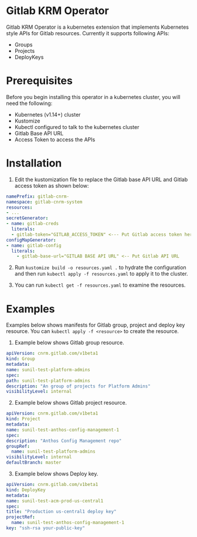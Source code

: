 # Gitlab KRM Operator

  Gitlab KRM Operator is a kubernetes extension that implements Kubernetes style APIs for Gitlab resources.
  Currently it supports following APIs:

  - Groups
  - Projects
  - DeployKeys

# Prerequisites

  Before you begin installing this operator in a kubernetes cluster, you will need the following:

  - Kubernetes (v1.14+) cluster
  - Kustomize
  - Kubectl configured to talk to the kubernetes cluster
  - Gitlab Base API URL
  - Access Token to access the APIs

# Installation

  1. Edit the kustomization file to replace the Gitlab base API URL and Gitlab access token as shown below:

  ```yaml
namePrefix: gitlab-cnrm-
namespace: gitlab-cnrm-system
resources:
  - ...
secretGenerator:
  - name: gitlab-creds
    literals:
    - gitlab-token="GITLAB_ACCESS_TOKEN" <--- Put Gitlab access token here
configMapGenerator:
  - name: gitlab-config
    literals:
      - gitlab-base-url="GITLAB BASE API URL" <-- Put Gitlab API URL
  ```

  2. Run `kustomize build -o resources.yaml .` to hydrate the configuration and then run `kubectl apply -f resources.yaml` to apply it to the cluster.

  3. You can run `kubectl get -f resources.yaml`  to examine the resources.

  # Examples

  Examples below shows manifests for Gitlab group, project and deploy key resource. You can `kubectl apply -f <resource>` to create the resource.

  1. Example below shows Gitlab group resource.
  
  ```yaml
apiVersion: cnrm.gitlab.com/v1beta1
kind: Group
metadata:
  name: sunil-test-platform-admins
spec:
  path: sunil-test-platform-admins
  description: "An group of projects for Platform Admins"
  visibilityLevel: internal

  ```

  2. Example below shows Gitlab project resource. 

  ```yaml
apiVersion: cnrm.gitlab.com/v1beta1
kind: Project
metadata:
  name: sunil-test-anthos-config-management-1
spec:
  description: "Anthos Config Management repo"
  groupRef:
    name: sunil-test-platform-admins
  visibilityLevel: internal
  defaultBranch: master

  ```

  3. Example below shows Deploy key.

  ```yaml
apiVersion: cnrm.gitlab.com/v1beta1
kind: DeployKey
metadata:
  name: sunil-test-acm-prod-us-central1
spec:
  title: "Production us-central1 deploy key"
  projectRef:
    name: sunil-test-anthos-config-management-1
  key: "ssh-rsa your-public-key"
  ```
